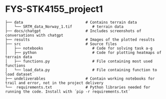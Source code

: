 # FYS-STK4155_project1

    ├── data                            # Contains terrain data
    │   └── SRTM_data_Norway_1.tif         # terrain data
    ├── docs/chatgpt                    # Includes screenshots of conversations with chatgpt
    ├── results                         # Images of the plotted results
    ├── src                             # Source files
    │   ├── notebooks                      # Code for solving task a-g
    │   ├── python                         # Code for plotting heatmaps of terrain data
    │   ├── functions.py                   # File containing most used functions
    │   └── load_data.py                   # File containing function to load dataset
    ├── undeliverables                  # Contain working notebooks for trail and error, not in the project delivery
    └──  requirements.txt               # Python libraries needed for running the code. Install with ´pip -r requirements.txt´

